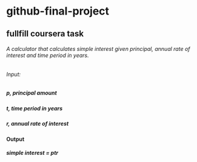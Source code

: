 # github-final-project
## fullfill coursera task
 ###### A calculator that calculates simple interest given principal, annual rate of interest and time period in years.
###### Input: 
##### p, principal amount
##### t, time period in years
 ##### r, annual rate of interest
#### Output
 ##### simple interest = p*t*r
